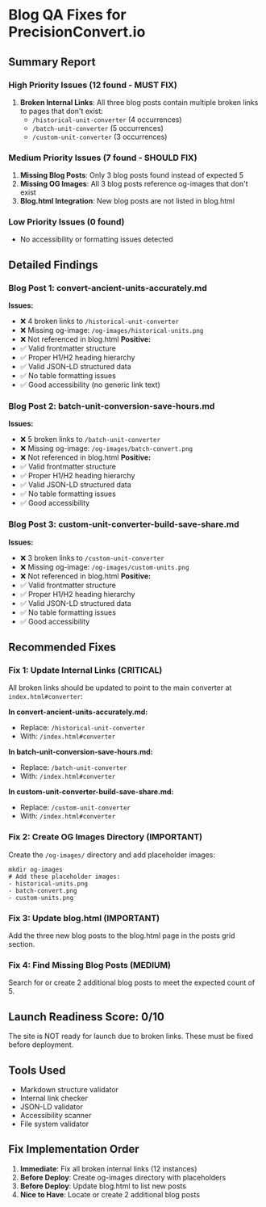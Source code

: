 # Blog QA Fixes for PrecisionConvert.io

## Summary Report

### High Priority Issues (12 found - MUST FIX)
1. **Broken Internal Links**: All three blog posts contain multiple broken links to pages that don't exist:
   - `/historical-unit-converter` (4 occurrences)
   - `/batch-unit-converter` (5 occurrences)  
   - `/custom-unit-converter` (3 occurrences)

### Medium Priority Issues (7 found - SHOULD FIX)
1. **Missing Blog Posts**: Only 3 blog posts found instead of expected 5
2. **Missing OG Images**: All 3 blog posts reference og-images that don't exist
3. **Blog.html Integration**: New blog posts are not listed in blog.html

### Low Priority Issues (0 found)
- No accessibility or formatting issues detected

## Detailed Findings

### Blog Post 1: convert-ancient-units-accurately.md
**Issues:**
- ❌ 4 broken links to `/historical-unit-converter`
- ❌ Missing og-image: `/og-images/historical-units.png`
- ❌ Not referenced in blog.html
**Positive:**
- ✅ Valid frontmatter structure
- ✅ Proper H1/H2 heading hierarchy
- ✅ Valid JSON-LD structured data
- ✅ No table formatting issues
- ✅ Good accessibility (no generic link text)

### Blog Post 2: batch-unit-conversion-save-hours.md
**Issues:**
- ❌ 5 broken links to `/batch-unit-converter`
- ❌ Missing og-image: `/og-images/batch-convert.png`
- ❌ Not referenced in blog.html
**Positive:**
- ✅ Valid frontmatter structure
- ✅ Proper H1/H2 heading hierarchy
- ✅ Valid JSON-LD structured data
- ✅ No table formatting issues
- ✅ Good accessibility

### Blog Post 3: custom-unit-converter-build-save-share.md
**Issues:**
- ❌ 3 broken links to `/custom-unit-converter`
- ❌ Missing og-image: `/og-images/custom-units.png`
- ❌ Not referenced in blog.html
**Positive:**
- ✅ Valid frontmatter structure
- ✅ Proper H1/H2 heading hierarchy
- ✅ Valid JSON-LD structured data
- ✅ No table formatting issues
- ✅ Good accessibility

## Recommended Fixes

### Fix 1: Update Internal Links (CRITICAL)
All broken links should be updated to point to the main converter at `index.html#converter`:

**In convert-ancient-units-accurately.md:**
- Replace: `/historical-unit-converter`
- With: `/index.html#converter`

**In batch-unit-conversion-save-hours.md:**
- Replace: `/batch-unit-converter`
- With: `/index.html#converter`

**In custom-unit-converter-build-save-share.md:**
- Replace: `/custom-unit-converter`
- With: `/index.html#converter`

### Fix 2: Create OG Images Directory (IMPORTANT)
Create the `/og-images/` directory and add placeholder images:
```
mkdir og-images
# Add these placeholder images:
- historical-units.png
- batch-convert.png
- custom-units.png
```

### Fix 3: Update blog.html (IMPORTANT)
Add the three new blog posts to the blog.html page in the posts grid section.

### Fix 4: Find Missing Blog Posts (MEDIUM)
Search for or create 2 additional blog posts to meet the expected count of 5.

## Launch Readiness Score: 0/10

The site is NOT ready for launch due to broken links. These must be fixed before deployment.

## Tools Used
- Markdown structure validator
- Internal link checker
- JSON-LD validator
- Accessibility scanner
- File system validator

## Fix Implementation Order
1. **Immediate**: Fix all broken internal links (12 instances)
2. **Before Deploy**: Create og-images directory with placeholders
3. **Before Deploy**: Update blog.html to list new posts
4. **Nice to Have**: Locate or create 2 additional blog posts